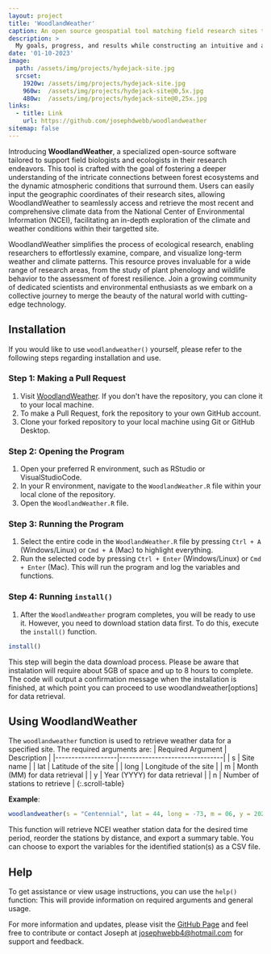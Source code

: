 ```yaml
---
layout: project
title: 'WoodlandWeather'
caption: An open source geospatial tool matching field research sites to NCEI weather reports.
description: >
  My goals, progress, and results while constructing an intuitive and accessible software to complement biological field research.
date: '01-10-2023'
image: 
  path: /assets/img/projects/hydejack-site.jpg
  srcset: 
    1920w: /assets/img/projects/hydejack-site.jpg
    960w:  /assets/img/projects/hydejack-site@0,5x.jpg
    480w:  /assets/img/projects/hydejack-site@0,25x.jpg
links:
  - title: Link
    url: https://github.com/josephdwebb/woodlandweather 
sitemap: false
---
```





Introducing **WoodlandWeather**, a specialized open-source software tailored to support field biologists and ecologists in their research endeavors. This tool is crafted with the goal of fostering a deeper understanding of the intricate connections between forest ecosystems and the dynamic atmospheric conditions that surround them. Users can easily input the geographic coordinates of their research sites, allowing WoodlandWeather to seamlessly access and retrieve the most recent and comprehensive climate data from the National Center of Environmental Information (NCEI), facilitating an in-depth exploration of the climate and weather conditions within their targetted site.

WoodlandWeather simplifies the process of ecological research, enabling researchers to effortlessly examine, compare, and visualize long-term weather and climate patterns. This resource proves invaluable for a wide range of research areas, from the study of plant phenology and wildlife behavior to the assessment of forest resilience. Join a growing community of dedicated scientists and environmental enthusiasts as we embark on a collective journey to merge the beauty of the natural world with cutting-edge technology. 

## Installation
If you would like to use `woodlandweather()` yourself, please refer to the following steps regarding installation and use.

### Step 1: Making a Pull Request

1. Visit [WoodlandWeather](https://github.com/josephdwebb/woodlandweather). If you don't have the repository, you can clone it to your local machine.
2. To make a Pull Request, fork the repository to your own GitHub account.
3. Clone your forked repository to your local machine using Git or GitHub Desktop.

### Step 2: Opening the Program

1. Open your preferred R environment, such as RStudio or VisualStudioCode.
2. In your R environment, navigate to the `WoodlandWeather.R` file within your local clone of the repository.
3. Open the `WoodlandWeather.R` file.

### Step 3: Running the Program

1. Select the entire code in the `WoodlandWeather.R` file by pressing `Ctrl + A` (Windows/Linux) or `Cmd + A` (Mac) to highlight everything.
2. Run the selected code by pressing `Ctrl + Enter` (Windows/Linux) or `Cmd + Enter` (Mac). This will run the program and log the variables and functions.

### Step 4: Running `install()`

1. After the `WoodlandWeather` program completes, you will be ready to use it. However, you need to download station data first. To do this, execute the `install()` function.

```R
install()
```
This step will begin the data download process. Please be aware that instalation will require about 5GB of space and up to 8 hours to complete. The code will output a confirmation message when the installation is finished, at which point you can proceed to use woodlandweather[options] for data retrieval.

## Using WoodlandWeather
The `woodlandweather` function is used to retrieve weather data for a specified site. The required arguments are:
| Required Argument | Description                    |
|-------------------|--------------------------------|
| s                 | Site name                      |
| lat               | Latitude of the site           |
| long              | Longitude of the site          |
| m                 | Month (MM) for data retrieval  |
| y                 | Year (YYYY) for data retrieval |
| n                 | Number of stations to retrieve |
{:.scroll-table}

**Example**:
```R
woodlandweather(s = "Centennial", lat = 44, long = -73, m = 06, y = 2022, n = 3)
```
This function will retrieve NCEI weather station data for the desired time period, reorder the stations by distance, and export a summary table. You can choose to export the variables for the identified station(s) as a CSV file.

## Help
To get assistance or view usage instructions, you can use the `help()` function:
This will provide information on required arguments and general usage.

For more information and updates, please visit the [GitHub Page](https://github.com/josephdwebb/woodlandweather) and feel free to contribute or contact Joseph at josephwebb4@hotmail.com for support and feedback.